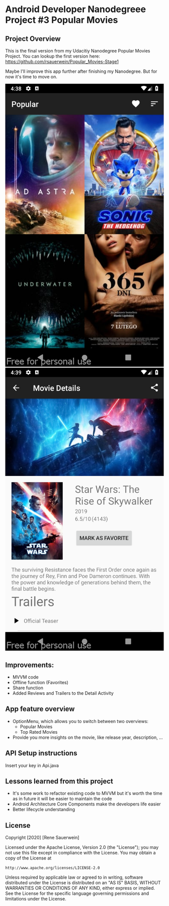 # Android Developer Nanodegreee Project #3 Popular Movies

## Project Overview
This is the final version from my Udacitiy Nanodegree Popular Movies Project. You can lookup the first
version here: https://github.com/rsauerwein/Popular_Movies-Stage1

Maybe I'll improve this app further after finishing my Nanodegree. But for now it's time to move on.

![Main Activity Screenshot](/screenshots/main.png?raw=true "Main Activity")
![Detail Activity Screenshot](/screenshots/detail.png?raw=true "Detail Activity")

## Improvements:
- MVVM code
- Offline function (Favorites)
- Share function
- Added Reviews and Trailers to the Detail Activity

## App feature overview
- OptionMenu, which allows you to switch between two overviews:
  - Popular Movies
  - Top Rated Movies
- Provide you more insights on the movie, like release year, description, ...

## API Setup instructions
Insert your key in Api.java

## Lessons learned from this project
- It's some work to refactor existing code to MVVM but it's worth the time as in future it will be easier to maintain the code
- Android Architecture Core Components make the developers life easier
- Better lifecycle understanding

## License
Copyright [2020] [Rene Sauerwein]

Licensed under the Apache License, Version 2.0 (the "License");
you may not use this file except in compliance with the License.
You may obtain a copy of the License at

    http://www.apache.org/licenses/LICENSE-2.0

Unless required by applicable law or agreed to in writing, software
distributed under the License is distributed on an "AS IS" BASIS,
WITHOUT WARRANTIES OR CONDITIONS OF ANY KIND, either express or implied.
See the License for the specific language governing permissions and
limitations under the License.
